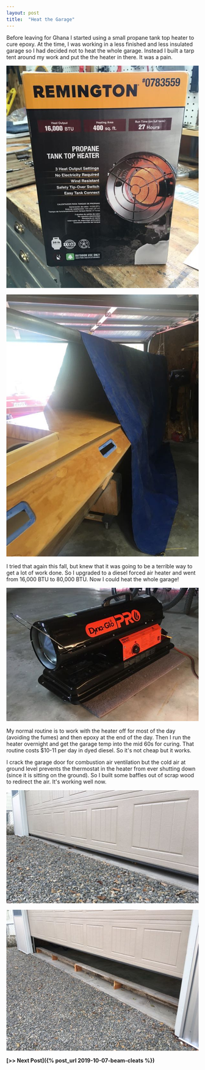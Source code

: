 ```yaml
---
layout: post
title:  "Heat the Garage"
---
```


Before leaving for Ghana I started using a small propane tank top heater to cure epoxy. At the time, I was working in a less finished and less insulated garage so I had decided not to heat the whole garage. Instead I built a tarp tent around my work and put the the heater in there. It was a pain.

![Old Heater](/assets/images/heat-old.jpg)

![Tarp Tent](/assets/images/heat-tent.jpg)

I tried that again this fall, but knew that it was going to be a terrible way to get a lot of work done. So I upgraded to a diesel forced air heater and went from 16,000 BTU to 80,000 BTU. Now I could heat the whole garage!

![New Heater](/assets/images/heat-new.jpg)

My normal routine is to work with the heater off for most of the day (avoiding the fumes) and then epoxy at the end of the day. Then I run the heater overnight and get the garage temp into the mid 60s for curing. That routine costs $10-11 per day in dyed diesel. So it's not cheap but it works.

I crack the garage door for combustion air ventilation but the cold air at ground level prevents the thermostat in the heater from ever shutting down (since it is sitting on the ground). So I built some baffles out of scrap wood to redirect the air. It's working well now.

![Door Cracked](/assets/images/heat-gap.jpg)

![Door Baffles](/assets/images/heat-baffle.jpg)

**[>> Next Post]({% post_url 2019-10-07-beam-cleats %})**
